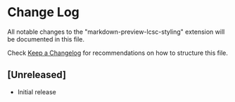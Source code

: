 # Change Log

All notable changes to the "markdown-preview-lcsc-styling" extension will be documented in this file.

Check [Keep a Changelog](http://keepachangelog.com/) for recommendations on how to structure this file.

## [Unreleased]

- Initial release